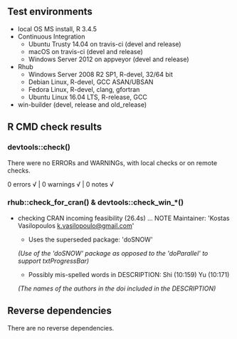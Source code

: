 ## Test environments

* local OS MS install, R 3.4.5
* Continuous Integration
  * Ubuntu Trusty 14.04 on travis-ci (devel and release)
  * macOS on travis-ci (devel and release)
  * Windows Server 2012 on appveyor (devel and release)
* Rhub
  * Windows Server 2008 R2 SP1, R-devel, 32/64 bit
  * Debian Linux, R-devel, GCC ASAN/UBSAN
  * Fedora Linux, R-devel, clang, gfortran
  * Ubuntu Linux 16.04 LTS, R-release, GCC
* win-builder (devel, release and old_release)

## R CMD check results 

### devtools::check()  

There were no ERRORs and WARNINGs, with local checks or on remote checks.

0 errors √ | 0 warnings √ | 0 notes √
      
### rhub::check_for_cran() & devtools::check_win_*()

* checking CRAN incoming feasibility (26.4s) ... NOTE
Maintainer: 'Kostas Vasilopoulos <k.vasilopoulo@gmail.com>'
   
  - Uses the superseded package: 'doSNOW' 
  
  *(Use of the 'doSNOW' package as opposed to the 'doParallel' to support txtProgressBar)*
   
  - Possibly mis-spelled words in DESCRIPTION:
      Shi (10:159)
      Yu (10:171)
  
  *(The names of the authors in the doi included in the DESCRIPTION)* 

## Reverse dependencies

There are no reverse dependencies.



